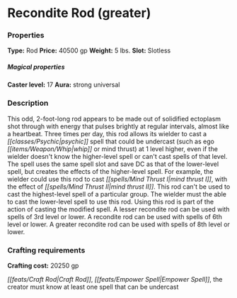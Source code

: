 ﻿---
Title: "Recondite Rod (greater)"
Type: "Rod"
Price: "40500 gp"
Weight: "5 lbs."
Slot: "Slotless"
Caster level: "17"
Aura: "strong universal"
Description: |
  "This odd, 2-foot-long rod appears to be made out of solidified ectoplasm shot through with energy that pulses brightly at regular intervals, almost like a heartbeat. Three times per day, this rod allows its wielder to cast a psychic spell that could be undercast (such as ego whip or mind thrust) at 1 level higher, even if the wielder doesn't know the higher-level spell or can't cast spells of that level. The spell uses the same spell slot and save DC as that of the lower-level spell, but creates the effects of the higher-level spell. For example, the wielder could use this rod to cast mind thrust I, with the effect of mind thrust II. This rod can't be used to cast the highest-level spell of a particular group. The wielder must the able to cast the lower-level spell to use this rod. Using this rod is part of the action of casting the modified spell. A lesser recondite rod can be used with spells of 3rd level or lower. A recondite rod can be used with spells of 6th level or lower. A greater recondite rod can be used with spells of 8th level or lower."
Crafting cost: "20250 gp"
Sources: "['Psychic Anthology']"
---

# Recondite Rod (greater)

### Properties

**Type:** Rod **Price:** 40500 gp **Weight:** 5 lbs. **Slot:** Slotless

##### Magical properties

**Caster level:** 17 **Aura:** strong universal

### Description

This odd, 2-foot-long rod appears to be made out of solidified ectoplasm shot through with energy that pulses brightly at regular intervals, almost like a heartbeat. Three times per day, this rod allows its wielder to cast a _[[classes/Psychic|psychic]]_ spell that could be undercast (such as ego _[[items/Weapon/Whip|whip]]_ or mind thrust) at 1 level higher, even if the wielder doesn't know the higher-level spell or can't cast spells of that level. The spell uses the same spell slot and save DC as that of the lower-level spell, but creates the effects of the higher-level spell. For example, the wielder could use this rod to cast _[[spells/Mind Thrust I|mind thrust I]]_, with the effect of _[[spells/Mind Thrust II|mind thrust II]]_. This rod can't be used to cast the highest-level spell of a particular group. The wielder must the able to cast the lower-level spell to use this rod. Using this rod is part of the action of casting the modified spell. A lesser recondite rod can be used with spells of 3rd level or lower. A recondite rod can be used with spells of 6th level or lower. A greater recondite rod can be used with spells of 8th level or lower.

### Crafting requirements

**Crafting cost:** 20250 gp

_[[feats/Craft Rod|Craft Rod]]_, _[[feats/Empower Spell|Empower Spell]]_, the creator must know at least one spell that can be undercast

